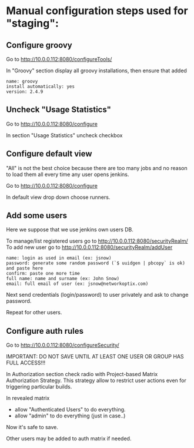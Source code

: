 # Manual configuration steps used for "staging":

## Configure groovy

Go to http://10.0.0.112:8080/configureTools/

In "Groovy" section display all groovy installations, then ensure that added

```
name: groovy
install automatically: yes
version: 2.4.9
```

## Uncheck "Usage Statistics"

Go to http://10.0.0.112:8080/configure

In section "Usage Statistics" uncheck checkbox

## Configure default view

"All" is not the best choice because there are too many jobs and no reason
to load them all every time any user opens jenkins.

Go to http://10.0.0.112:8080/configure

In default view drop down choose runners.

## Add some users

Here we suppose that we use jenkins own users DB.

To manage/list registered users go to http://10.0.0.112:8080/securityRealm/
To add new user go to http://10.0.0.112:8080/securityRealm/addUser

```
name: login as used in email (ex: jsnow)
password: generate some random password (`$ uuidgen | pbcopy` is ok) and paste here
confirm: paste one more time
full name: name and surname (ex: John Snow)
email: full email of user (ex: jsnow@networkoptix.com)
```

Next send credentials (login/password) to user privately and ask to change password.

Repeat for other users.

## Configure auth rules

Go to http://10.0.0.112:8080/configureSecurity/

IMPORTANT: DO NOT SAVE UNTIL AT LEAST ONE USER OR GROUP HAS FULL ACCESS!!!

In Authorization section check radio with Project-based Matrix Authorization Strategy.
This strategy allow to restrict user actions even for triggering particular builds.

In revealed matrix

* allow "Authenticated Users" to do everything.
* allow "admin" to do everything (just in case..)

Now it's safe to save.

Other users may be added to auth matrix if needed.
